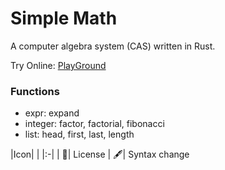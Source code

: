 Simple Math
===========

A computer algebra system (CAS) written in Rust.

Try Online: [PlayGround](https://galaster.github.io/SimpleMath/)

### Functions

- expr: expand
- integer: factor, factorial, fibonacci
- list: head, first, last, length



|Icon| |
|:-| 
| 📑| License
| 🖋| Syntax change
